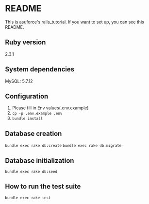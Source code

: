 # README

This is asuforce's rails_tutorial.
If you want to set up, you can see this README.

## Ruby version

2.3.1

## System dependencies

MySQL: 5.7.12

## Configuration

1. Please fill in Env values(.env.example)
2. `cp -p .env.example .env`
3. `bundle install`

## Database creation

`bundle exec rake db:create`
`bundle exec rake db:migrate`

## Database initialization

`bundle exec rake db:seed`

## How to run the test suite

`bundle exec rake test`

